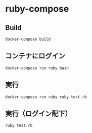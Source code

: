 # ruby-compose

## Build
```
docker-compose build
```

## コンテナにログイン
```
docker-compose run ruby bash
```

## 実行
```
docker-compose run ruby ruby test.rb
```

## 実行（ログイン配下）
```
ruby test.rb
```
